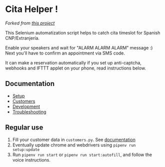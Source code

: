 # Cita Helper !

_Forked from [this project](https://github.com/cita-bot/cita-bot)_

This Selenium automatization script helps to catch cita timeslot for Spanish CNP/Extranjería.

Enable your speakers and wait for "ALARM ALARM ALARM" message :) Next you'll have to confirm an appointment via SMS code.

It can make a reservation automatically if you set up anti-captcha, webhooks and IFTTT applet on your phone, read instructions below.

## Documentation

- [Setup](./docs/setup.md)
- [Customers](./docs/customers.md)
- [Development](./docs/development.md)
- [Troubleshooting](./docs/troubleshooting.md)

## Regular use

1. Fill your customer data in `customers.py`. See [documentation](./docs/customers.md)
2. Eventually update chrome and webdrivers using `pipenv run setup:update`
3. Run `pipenv run start` or `pipenv run start:autofill`, and follow the voice instructions.
